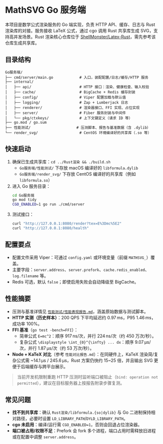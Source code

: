 # MathSVG Go 服务端

本项目是数学公式渲染服务的 Go 端实现，负责 HTTP API、缓存、日志与 Rust 渲染库的对接。服务接收 LaTeX 公式，通过 cgo 调用 Rust 共享库生成 SVG，支持高并发场景。Rust 渲染核心仓库位于 [ShellMonster/Latex-Rust](https://github.com/ShellMonster/Latex-Rust)，需先参考该仓库生成共享库。

## 目录结构
```
Go服务端/
├── cmd/server/main.go            # 入口，装配配置/日志/缓存/HTTP 服务
├── internal/
│   ├── api/                      # HTTP 接口：渲染、健康检查、输入校验
│   ├── cache/                    # BigCache + Redis 缓存封装
│   ├── config/                   # Viper 配置加载与默认值
│   ├── logging/                  # Zap + Lumberjack 日志
│   ├── renderer/                 # 渲染器接口、FFI 实现、占位实现
│   ├── server/                   # Fiber 服务封装与中间件
│   └── pkg/ctxkeys/              # 上下文键定义（请求 ID 等）
├── go.mod / go.sum
├── 性能测试/                     # 压测脚本、报告与基准数据（含 .dylib）
└── render_svg/                   # CentOS 环境编译好的共享库（.so 等）
```

## 快速启动
1. 确保已生成共享库：`cd ../Rust渲染 && ./build.sh`
   - `Go服务端/性能测试/` 下存放 macOS 编译好的 `libformula.dylib`
   - `Go服务端/render_svg/` 下存放 CentOS 编译好的共享库（例如 `libformula.so`）
2. 进入 Go 服务目录：
   ```bash
   cd Go服务端
   go mod tidy
   CGO_ENABLED=1 go run ./cmd/server
   ```
3. 测试接口：
   ```bash
   curl "http://127.0.0.1:8080/render?tex=E%3Dmc%5E2"
   curl "http://127.0.0.1:8080/health"
   ```

## 配置要点
- 配置文件采用 Viper：可通过 `config.yaml` 或环境变量（前缀 `MATHSVG_`）覆盖。
- 主要字段：`server.address`、`server.prefork`、`cache.redis_enabled`、`log.filename` 等。
- Redis 可选，默认 `false`；即使启用失败会自动降级至 BigCache。

## 性能摘要
- 压测与基准详情见 [`性能测试/性能表现报告.md`](性能测试/性能表现报告.md)，涵盖原始数据与测试脚本。
- **HTTP 实测（历史样本）**：200 QPS 下平均延迟约 0.97 ms，P95 1.46 ms，成功率 100%。
- **FFI 基准**（`go test -bench=FFI`）：
  - 简单公式 `E=mc^2`：顺序 917 ns/次，并行 224 ns/次（约 450 万次/秒）。
  - 复杂公式 `\displaystyle \int_{0}^{\infty} ... dx`：顺序 9.07 µs/次，并行 1.87 µs/次（约 53 万次/秒）。
- **Node + KaTeX 对比**（参考 `性能对比报告.md`）：在同硬件上，KaTeX 渲染简/复杂公式需 ~14.1 µs / 245.6 µs，Rust 方案仍快约 15~25 倍，并且输出 SVG 更便于后端缓存与跨平台展示。

> 当前开发机限制重跑 HTTP 压测时监听端口被阻止（`bind: operation not permitted`），建议在目标服务器上按报告附录步骤复测。

## 常见问题
- **找不到共享库**：确认 `Rust渲染/libformula.{so|dylib}` 与 Go 二进制保持相对路径，必要时设置 `LD_LIBRARY_PATH`/`DYLD_LIBRARY_PATH`。
- **cgo 未启用**：编译/运行需 `CGO_ENABLED=1`，否则会回退占位渲染器。
- **端口被占用/权限不足**：Prefork 会 fork 多个进程，端口占用时需释放旧进程或在配置中调整 `server.address`。
